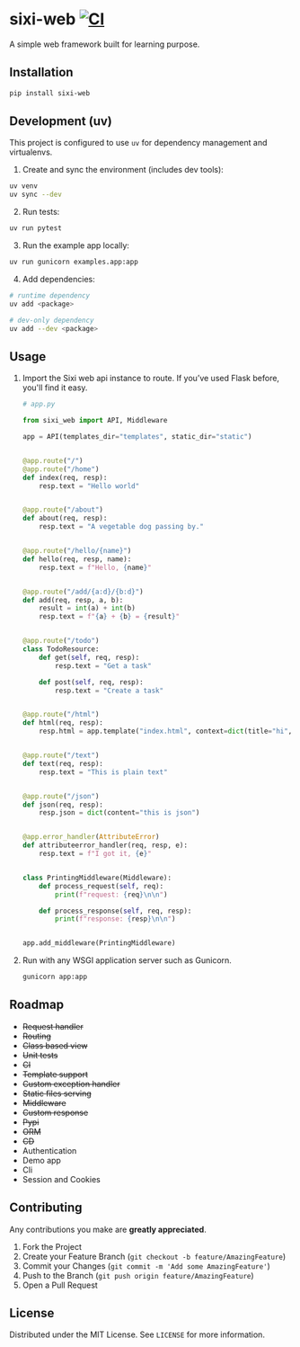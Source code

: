 # sixi-web [![CI](https://github.com/kadaliao/sixi-web/actions/workflows/main-ci.yml/badge.svg?branch=main)](https://github.com/kadaliao/sixi-web/actions/workflows/main-ci.yml)

A simple web framework built for learning purpose.


## Installation

```sh
pip install sixi-web
```

## Development (uv)

This project is configured to use `uv` for dependency management and virtualenvs.

1) Create and sync the environment (includes dev tools):

```sh
uv venv
uv sync --dev
```

2) Run tests:

```sh
uv run pytest
```

3) Run the example app locally:

```sh
uv run gunicorn examples.app:app
```

4) Add dependencies:

```sh
# runtime dependency
uv add <package>

# dev-only dependency
uv add --dev <package>
```

<!-- USAGE EXAMPLES -->
## Usage

1. Import the Sixi web api instance to route. If you’ve used Flask before, you'll find it easy.

    ```python
    # app.py

    from sixi_web import API, Middleware

    app = API(templates_dir="templates", static_dir="static")


    @app.route("/")
    @app.route("/home")
    def index(req, resp):
        resp.text = "Hello world"


    @app.route("/about")
    def about(req, resp):
        resp.text = "A vegetable dog passing by."


    @app.route("/hello/{name}")
    def hello(req, resp, name):
        resp.text = f"Hello, {name}"


    @app.route("/add/{a:d}/{b:d}")
    def add(req, resp, a, b):
        result = int(a) + int(b)
        resp.text = f"{a} + {b} = {result}"


    @app.route("/todo")
    class TodoResource:
        def get(self, req, resp):
            resp.text = "Get a task"

        def post(self, req, resp):
            resp.text = "Create a task"


    @app.route("/html")
    def html(req, resp):
        resp.html = app.template("index.html", context=dict(title="hi", name="kada"))


    @app.route("/text")
    def text(req, resp):
        resp.text = "This is plain text"


    @app.route("/json")
    def json(req, resp):
        resp.json = dict(content="this is json")


    @app.error_handler(AttributeError)
    def attributeerror_handler(req, resp, e):
        resp.text = f"I got it, {e}"


    class PrintingMiddleware(Middleware):
        def process_request(self, req):
            print(f"request: {req}\n\n")

        def process_response(self, req, resp):
            print(f"response: {resp}\n\n")


    app.add_middleware(PrintingMiddleware)
    ```

2. Run with any WSGI application server such as Gunicorn.


    ```sh
    gunicorn app:app
    ```


<!-- ROADMAP -->
## Roadmap


- <del>Request handler</del>
- <del>Routing</del>
- <del>Class based view</del>
- <del>Unit tests</del>
- <del>CI</del>
- <del>Template support</del>
- <del>Custom exception handler</del>
- <del>Static files serving</del>
- <del>Middleware</del>
- <del>Custom response</del>
- <del>Pypi</del>
- <del>ORM</del>
- <del>CD</del>
- Authentication
- Demo app
- Cli
- Session and Cookies

<!-- CONTRIBUTING -->
## Contributing

Any contributions you make are **greatly appreciated**.

1. Fork the Project
2. Create your Feature Branch (`git checkout -b feature/AmazingFeature`)
3. Commit your Changes (`git commit -m 'Add some AmazingFeature'`)
4. Push to the Branch (`git push origin feature/AmazingFeature`)
5. Open a Pull Request



<!-- LICENSE -->
## License

Distributed under the MIT License. See `LICENSE` for more information.
